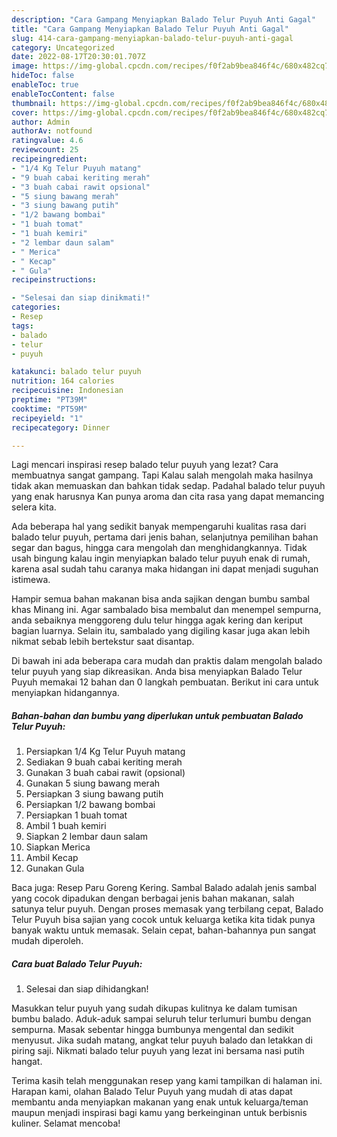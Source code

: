 ```yaml
---
description: "Cara Gampang Menyiapkan Balado Telur Puyuh Anti Gagal"
title: "Cara Gampang Menyiapkan Balado Telur Puyuh Anti Gagal"
slug: 414-cara-gampang-menyiapkan-balado-telur-puyuh-anti-gagal
category: Uncategorized
date: 2022-08-17T20:30:01.707Z
image: https://img-global.cpcdn.com/recipes/f0f2ab9bea846f4c/680x482cq70/balado-telur-puyuh-foto-resep-utama.jpg
hideToc: false
enableToc: true
enableTocContent: false
thumbnail: https://img-global.cpcdn.com/recipes/f0f2ab9bea846f4c/680x482cq70/balado-telur-puyuh-foto-resep-utama.jpg
cover: https://img-global.cpcdn.com/recipes/f0f2ab9bea846f4c/680x482cq70/balado-telur-puyuh-foto-resep-utama.jpg
author: Admin
authorAv: notfound
ratingvalue: 4.6
reviewcount: 25
recipeingredient:
- "1/4 Kg Telur Puyuh matang"
- "9 buah cabai keriting merah"
- "3 buah cabai rawit opsional"
- "5 siung bawang merah"
- "3 siung bawang putih"
- "1/2 bawang bombai"
- "1 buah tomat"
- "1 buah kemiri"
- "2 lembar daun salam"
- " Merica"
- " Kecap"
- " Gula"
recipeinstructions:

- "Selesai dan siap dinikmati!"
categories:
- Resep
tags:
- balado
- telur
- puyuh

katakunci: balado telur puyuh 
nutrition: 164 calories
recipecuisine: Indonesian
preptime: "PT39M"
cooktime: "PT59M"
recipeyield: "1"
recipecategory: Dinner

---
```



Lagi mencari inspirasi resep balado telur puyuh yang lezat? Cara membuatnya sangat gampang. Tapi Kalau salah mengolah maka hasilnya tidak akan memuaskan dan bahkan tidak sedap. Padahal balado telur puyuh yang enak harusnya Kan punya aroma dan cita rasa yang dapat memancing selera kita.


Ada beberapa hal yang sedikit banyak mempengaruhi kualitas rasa dari balado telur puyuh, pertama dari jenis bahan, selanjutnya pemilihan bahan segar dan bagus, hingga cara mengolah dan menghidangkannya. Tidak usah bingung kalau ingin menyiapkan balado telur puyuh enak di rumah, karena asal sudah tahu caranya maka hidangan ini dapat menjadi suguhan istimewa.

Hampir semua bahan makanan bisa anda sajikan dengan bumbu sambal khas Minang ini. Agar sambalado bisa membalut dan menempel sempurna, anda sebaiknya menggoreng dulu telur hingga agak kering dan keriput bagian luarnya. Selain itu, sambalado yang digiling kasar juga akan lebih nikmat sebab lebih bertekstur saat disantap.


Di bawah ini ada beberapa cara mudah dan praktis dalam mengolah balado telur puyuh yang siap dikreasikan. Anda bisa menyiapkan Balado Telur Puyuh memakai 12 bahan dan 0 langkah pembuatan. Berikut ini cara untuk menyiapkan hidangannya.

<!--inarticleads1-->

##### Bahan-bahan dan bumbu yang diperlukan untuk pembuatan Balado Telur Puyuh:

1. Persiapkan 1/4 Kg Telur Puyuh matang
1. Sediakan 9 buah cabai keriting merah
1. Gunakan 3 buah cabai rawit (opsional)
1. Gunakan 5 siung bawang merah
1. Persiapkan 3 siung bawang putih
1. Persiapkan 1/2 bawang bombai
1. Persiapkan 1 buah tomat
1. Ambil 1 buah kemiri
1. Siapkan 2 lembar daun salam
1. Siapkan  Merica
1. Ambil  Kecap
1. Gunakan  Gula


Baca juga: Resep Paru Goreng Kering. Sambal Balado adalah jenis sambal yang cocok dipadukan dengan berbagai jenis bahan makanan, salah satunya telur puyuh. Dengan proses memasak yang terbilang cepat, Balado Telur Puyuh bisa sajian yang cocok untuk keluarga ketika kita tidak punya banyak waktu untuk memasak. Selain cepat, bahan-bahannya pun sangat mudah diperoleh. 

<!--inarticleads2-->

##### Cara buat Balado Telur Puyuh:


1. Selesai dan siap dihidangkan!

Masukkan telur puyuh yang sudah dikupas kulitnya ke dalam tumisan bumbu balado. Aduk-aduk sampai seluruh telur terlumuri bumbu dengan sempurna. Masak sebentar hingga bumbunya mengental dan sedikit menyusut. Jika sudah matang, angkat telur puyuh balado dan letakkan di piring saji. Nikmati balado telur puyuh yang lezat ini bersama nasi putih hangat. 

Terima kasih telah menggunakan resep yang kami tampilkan di halaman ini. Harapan kami, olahan Balado Telur Puyuh yang mudah di atas dapat membantu anda menyiapkan makanan yang enak untuk keluarga/teman maupun menjadi inspirasi bagi kamu yang berkeinginan untuk berbisnis kuliner. Selamat mencoba!

